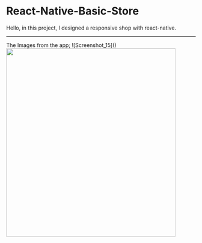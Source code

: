 # React-Native-Basic-Store

Hello, in this project, I designed a responsive shop with react-native.
<hr>
The Images from the app;
![Screenshot_15]()
<img src="https://user-images.githubusercontent.com/99321522/215326537-cf01cb8e-bb86-429e-87cc-ec83cc0acbda.png" width="450" height="500" />
